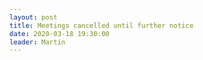 ```yaml
---
layout: post
title: Meetings cancelled until further notice
date: 2020-03-18 19:30:00
leader: Martin 
---
```

